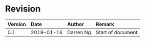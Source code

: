 # Revision

| Version | **Date** | **Author** | **Remark** |
| :--- | :--- | :--- | :--- |
| 0.1 | 2019-01-16 | Darren Ng | Start of document |

